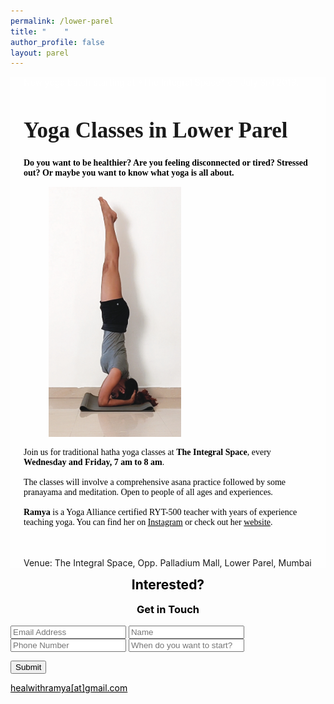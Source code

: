 ```yaml
---
permalink: /lower-parel
title: "    "
author_profile: false
layout: parel
---
```


  <div class="parel-column parel-column-left" style="background-color: rgba(255,255,255,0.4);">
  
  <div style="padding-left: 1.5em; padding-right: 1.5em;">
  <p style="color: #fff;">New yoga batch starting at *The Integral Space* on July 3rd 2019.</p>
  
  <h1 style="font-family:'Crimson Text', serif;font-size:2.5em;">Yoga Classes in Lower Parel</h1>
  

  <p style="font-family:'Crimson Text', serif; color: #000; font-weight:bold;">
  Do you want to be healthier? Are you feeling disconnected or tired? Stressed out? Or maybe you want to know what yoga is all about.</p>
  <figure class="align-right">
  <img class="img-responsive" src="/assets/images/headstand.jpg" style="max-height:400px;width:auto;" alt>
  </figure>
  <p style="font-family:'Crimson Text', serif; color: #000; font-weight:normal;">Join us for traditional hatha yoga classes at <b>The Integral Space</b>, every <b>Wednesday and Friday, 7 am to 8 am</b>.
  <br><br>
  The classes will involve a comprehensive asana practice followed by some pranayama and meditation. Open to people of all ages and experiences.
<br><br>
  <b>Ramya</b> is a Yoga Alliance certified RYT-500 teacher with years of experience teaching yoga. You can find her on <a href="https://instagram.com/ramyapillutla" style="color:#000">Instagram</a> or check out her <a href="https://healwithramya.com" style="color:#000">website</a>.

  <br><br>
  Venue: The Integral Space, Opp. Palladium Mall, Lower Parel, Mumbai
  </p>
  <!---<figure class="align-center">
  <a href="https://instagram.com/ramyapillutla"><img class="img-responsive" style="max-width:700px;align:center;" src="/assets/images/me.jpg" alt></a>
  </figure>--->
  </div>
  </div>

  <div class="parel-column parel-column-right">
  <iframe name="hidden_iframe" id="hidden_iframe" style="display:none;"
  onload="if(submitted) {window.location='/thankyou';}"></iframe>

  <form method="post" class="parel-form" action="https://docs.google.com/forms/d/e/1FAIpQLSe7gUJ01ce1e1aaOkLM6pY8dKc5A1eROdc5oKzwLxOCOZezXw/formResponse" target="hidden_iframe" onsubmit="submitted=true;">
  <h2 style="text-align:center; margin-top:0.5em; color:#000;">Interested?</h2>
  <h3 style="text-align:center; margin-top:0.2em; color:#000;">Get in Touch</h3>
  <!---<label>Your Email ID</label>--->
  <input name="emailAddress" type="email" placeholder="Email Address">

  <!---<label>Name:</label>--->
  <input name="entry.1242451957" type="text" placeholder="Name" required>

  <!---<label>Phone Number:</label>--->
  <input name="entry.1364385227" type="text" placeholder="Phone Number" required>

  <!---<label>Date of joining:</label>--->
  <input name="entry.752416859" type="text" placeholder="When do you want to start?" >

  <button class="btn btn--large" type="submit">Submit</button>

  <a href="mailto:healwithramya@gmail.com" style="color:#000">healwithramya[at]gmail.com</a>

  </form>
  </div>
